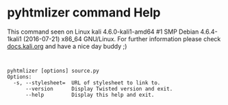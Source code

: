 # pyhtmlizer command Help

 This command seen on Linux kali 4.6.0-kali1-amd64 #1 SMP Debian 4.6.4-1kali1 (2016-07-21) x86_64 GNU/Linux. For further information please check [docs.kali.org](docs.kali.org) and have a nice day buddy ;) 

~~~


pyhtmlizer [options] source.py
Options:
  -s, --stylesheet=  URL of stylesheet to link to.
      --version      Display Twisted version and exit.
      --help         Display this help and exit.


~~~
